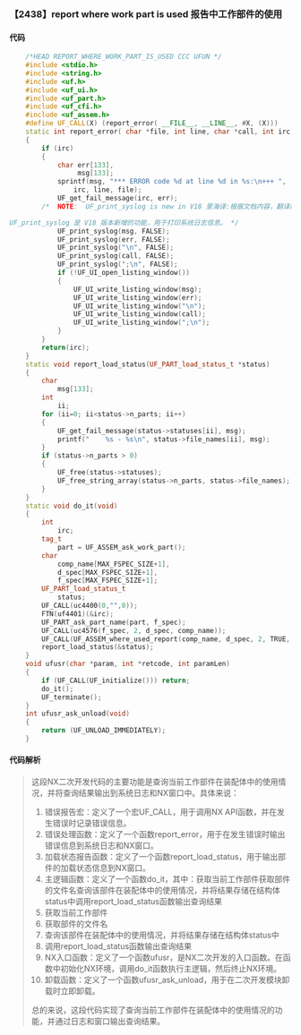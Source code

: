 ### 【2438】report where work part is used 报告中工作部件的使用

#### 代码

```cpp
    /*HEAD REPORT_WHERE_WORK_PART_IS_USED CCC UFUN */  
    #include <stdio.h>  
    #include <string.h>  
    #include <uf.h>  
    #include <uf_ui.h>  
    #include <uf_part.h>  
    #include <uf_cfi.h>  
    #include <uf_assem.h>  
    #define UF_CALL(X) (report_error( __FILE__, __LINE__, #X, (X)))  
    static int report_error( char *file, int line, char *call, int irc)  
    {  
        if (irc)  
        {  
            char err[133],  
                 msg[133];  
            sprintf(msg, "*** ERROR code %d at line %d in %s:\n+++ ",  
                irc, line, file);  
            UF_get_fail_message(irc, err);  
        /*  NOTE:  UF_print_syslog is new in V18 里海译:根据文档内容，翻译如下：

UF_print_syslog 是 V18 版本新增的功能，用于打印系统日志信息。 */  
            UF_print_syslog(msg, FALSE);  
            UF_print_syslog(err, FALSE);  
            UF_print_syslog("\n", FALSE);  
            UF_print_syslog(call, FALSE);  
            UF_print_syslog(";\n", FALSE);  
            if (!UF_UI_open_listing_window())  
            {  
                UF_UI_write_listing_window(msg);  
                UF_UI_write_listing_window(err);  
                UF_UI_write_listing_window("\n");  
                UF_UI_write_listing_window(call);  
                UF_UI_write_listing_window(";\n");  
            }  
        }  
        return(irc);  
    }  
    static void report_load_status(UF_PART_load_status_t *status)  
    {  
        char  
            msg[133];  
        int  
            ii;  
        for (ii=0; ii<status->n_parts; ii++)  
        {  
            UF_get_fail_message(status->statuses[ii], msg);  
            printf("    %s - %s\n", status->file_names[ii], msg);  
        }  
        if (status->n_parts > 0)  
        {  
            UF_free(status->statuses);  
            UF_free_string_array(status->n_parts, status->file_names);  
        }  
    }  
    static void do_it(void)  
    {  
        int  
            irc;  
        tag_t  
            part = UF_ASSEM_ask_work_part();  
        char  
            comp_name[MAX_FSPEC_SIZE+1],  
            d_spec[MAX_FSPEC_SIZE+1],  
            f_spec[MAX_FSPEC_SIZE+1];  
        UF_PART_load_status_t  
            status;  
        UF_CALL(uc4400(0,"",0));  
        FTN(uf4401)(&irc);  
        UF_PART_ask_part_name(part, f_spec);  
        UF_CALL(uc4576(f_spec, 2, d_spec, comp_name));  
        UF_CALL(UF_ASSEM_where_used_report(comp_name, d_spec, 2, TRUE, &status));  
        report_load_status(&status);  
    }  
    void ufusr(char *param, int *retcode, int paramLen)  
    {  
        if (UF_CALL(UF_initialize())) return;  
        do_it();  
        UF_terminate();  
    }  
    int ufusr_ask_unload(void)  
    {  
        return (UF_UNLOAD_IMMEDIATELY);  
    }

```

#### 代码解析

> 这段NX二次开发代码的主要功能是查询当前工作部件在装配体中的使用情况，并将查询结果输出到系统日志和NX窗口中。具体来说：
>
> 1. 错误报告宏：定义了一个宏UF_CALL，用于调用NX API函数，并在发生错误时记录错误信息。
> 2. 错误处理函数：定义了一个函数report_error，用于在发生错误时输出错误信息到系统日志和NX窗口。
> 3. 加载状态报告函数：定义了一个函数report_load_status，用于输出部件的加载状态信息到NX窗口。
> 4. 主逻辑函数：定义了一个函数do_it，其中：获取当前工作部件获取部件的文件名查询该部件在装配体中的使用情况，并将结果存储在结构体status中调用report_load_status函数输出查询结果
> 5. 获取当前工作部件
> 6. 获取部件的文件名
> 7. 查询该部件在装配体中的使用情况，并将结果存储在结构体status中
> 8. 调用report_load_status函数输出查询结果
> 9. NX入口函数：定义了一个函数ufusr，是NX二次开发的入口函数。在函数中初始化NX环境，调用do_it函数执行主逻辑，然后终止NX环境。
> 10. 卸载函数：定义了一个函数ufusr_ask_unload，用于在二次开发模块卸载时立即卸载。
>
> 总的来说，这段代码实现了查询当前工作部件在装配体中的使用情况的功能，并通过日志和窗口输出查询结果。
>
